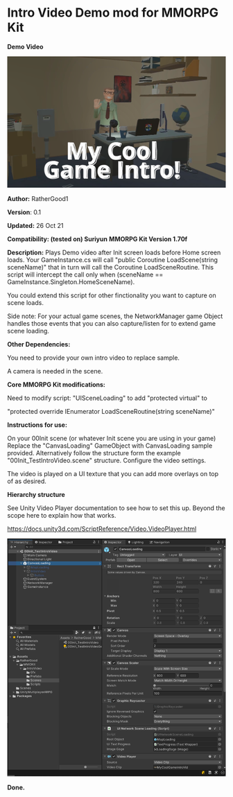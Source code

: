 # Intro Video Demo mod for MMORPG Kit


**Demo Video**

[![IntroVideoDemo](media/IntroVideoPic.png)](https://youtu.be/aKT_pCIagug)

**Author:** RatherGood1

**Version**: 0.1

**Updated:** 26 Oct 21

**Compatibility: (tested on) Suriyun** **MMORPG Kit Version 1.70f**

**Description:** Plays Demo video after Init screen loads before Home screen loads. Your GameInstance.cs will call "public Coroutine LoadScene(string sceneName)" that in turn will call the Coroutine LoadSceneRoutine. This script will intercept the call only when (sceneName == GameInstance.Singleton.HomeSceneName).

You could extend this script for other finctionality you want to capture on scene loads.

Side note: 
For your actual game scenes, the NetworkManager game Object handles those events that you can also capture/listen for to extend game scene loading. 

**Other Dependencies:**

You need to provide your own intro video to replace sample.

A camera is needed in the scene.


**Core MMORPG Kit modifications:**

Need to modify script: "UISceneLoading" to add "protected virtual" to 

"protected override IEnumerator LoadSceneRoutine(string sceneName)"


**Instructions for use:**

On your 00Init scene (or whatever Init scene you are using in your game) Replace the "CanvasLoading" GameObject with CanvasLoading sample provided. Alternatively follow the structure form the example "00Init_TestIntroVideo.scene" structure. Configure the video settings.  

The video is played on a UI texture that you can add more overlays on top of as desired.

**Hierarchy structure**

See Unity Video Player documentation to see how to set this up. Beyond the scope here to explain how that works.

 https://docs.unity3d.com/ScriptReference/Video.VideoPlayer.html


![](media/Hierarchy.png)

 
**Done.**

